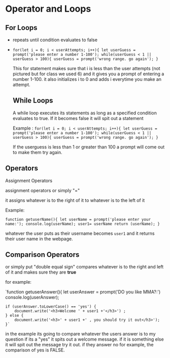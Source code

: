 # Operator and Loops
## For Loops
- repeats until condition evaluates to false
- `for(let i = 0; i < userAttempts; i++){
    let userGuess = prompt('please enter a number 1-100');
    while(userGuess < 1 || userGuess > 100){
        userGuess = prompt('wrong range. go again');
    }`
    
    This for statement makes sure that i is less than the user attempts (not pictured but for class we used 6) and it gives you a prompt of entering a number 1-100. it also initializes i to 0 and adds i everytime you make an attempt.

    ## While Loops
    A while loop executes its statements as long as a specified condition evaluates to true. If it becomes false it will spit out a statement

    Example : `for(let i = 0; i < userAttempts; i++){
    let userGuess = prompt('please enter a number 1-100');
    while(userGuess < 1 || userGuess > 100){
        userGuess = prompt('wrong range. go again');
    }`

    If the userguess is less than 1 or greater than 100 a prompt will come out to make them try again.

## Operators
Assignment Operators

assignment operators or simply "=" 

it assigns whatever is to the right of it to whatever is to the left of it

Example:


`function getuserName(){
   let userName = prompt('please enter your name:');
    console.log(userName);
    user1= userName
    return (userName);
}`

whatever the user puts as their username becomes `user1` and it returns their user name in the webpage.

## Comparison Operators
or simply put "double equal sign" compares whatever is to the right and left of it and makes sure they are **true**

for example: 

`function getuserAnswer(){
    let userAnswer = prompt('DO you like MMA?:')
    console.log(userAnswer);
    
    if (userAnswer.toLowerCase() == 'yes') {
        document.write('<h3>Welcome ' + user1 +'</h3>') ;
    } else {
        document.write('<h3>' + user1 +' , you should try it out</h3>');
    }`
in the example its going to compare whatever the users answer is to my question if its a "yes" it spits out a welcome message. if it is something else it will spit out the message try it out. if they answer no for example, the comparison of yes is FALSE.